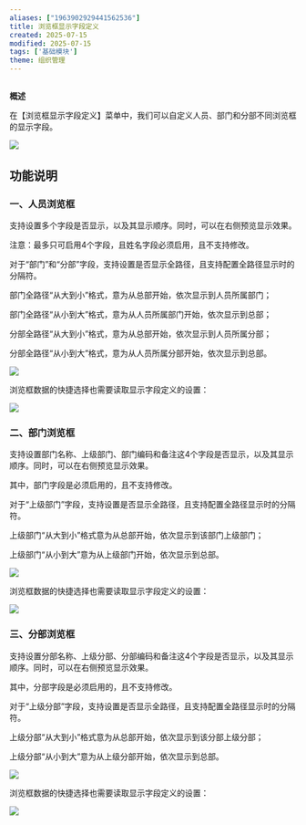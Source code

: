 ```yaml
---
aliases: ["1963902929441562536"]
title: 浏览框显示字段定义
created: 2025-07-15
modified: 2025-07-15
tags: ['基础模块']
theme: 组织管理
---
```


##

**概述**

在【浏览框显示字段定义】菜单中，我们可以自定义人员、部门和分部不同浏览框的显示字段。

![](6f7024700d6624c36f5482156a902537.jpg)

## **功能说明**

### 一、**人员浏览框**

支持设置多个字段是否显示，以及其显示顺序。同时，可以在右侧预览显示效果。

注意：最多只可启用4个字段，且姓名字段必须启用，且不支持修改。

对于“部门”和“分部”字段，支持设置是否显示全路径，且支持配置全路径显示时的分隔符。

部门全路径“从大到小”格式，意为从总部开始，依次显示到人员所属部门；

部门全路径“从小到大”格式，意为从人员所属部门开始，依次显示到总部；

分部全路径“从大到小”格式，意为从总部开始，依次显示到人员所属分部；

分部全路径“从小到大”格式，意为从人员所属分部开始，依次显示到总部。

![](abd3ef868d6c6386431ca8ba0701d0a0.jpg)

浏览框数据的快捷选择也需要读取显示字段定义的设置：

![](3f8349716fda30f9facc8f77bfea70e0.jpg)

### 二、**部门浏览框**

支持设置部门名称、上级部门、部门编码和备注这4个字段是否显示，以及其显示顺序。同时，可以在右侧预览显示效果。

其中，部门字段是必须启用的，且不支持修改。

对于“上级部门”字段，支持设置是否显示全路径，且支持配置全路径显示时的分隔符。

上级部门“从大到小”格式意为从总部开始，依次显示到该部门上级部门；

上级部门“从小到大”意为从上级部门开始，依次显示到总部。

![](2e27351e84fa465277804842e67023c0.jpg)

浏览框数据的快捷选择也需要读取显示字段定义的设置：

![](09d2529e21dfe0142b659d0bfe44b048.jpg)

### 三、**分部浏览框**

支持设置分部名称、上级分部、分部编码和备注这4个字段是否显示，以及其显示顺序。同时，可以在右侧预览显示效果。

其中，分部字段是必须启用的，且不支持修改。

对于“上级分部”字段，支持设置是否显示全路径，且支持配置全路径显示时的分隔符。

上级分部“从大到小”格式意为从总部开始，依次显示到该分部上级分部；

上级分部“从小到大”意为从上级分部开始，依次显示到总部。

![](9a375fff52954a4104e78d8cb2c67774.jpg)

浏览框数据的快捷选择也需要读取显示字段定义的设置：

![](d63f885425de450a616738b8a90bd05f.jpg)